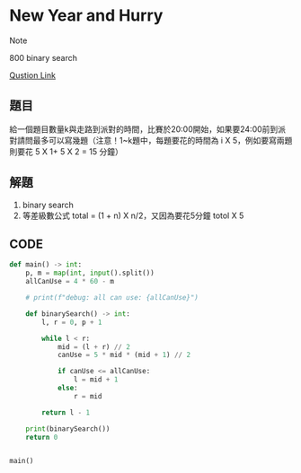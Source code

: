 # New Year and Hurry

>[!note]
> 800
> binary search

[Qustion Link](https://codeforces.com/problemset/problem/750/A)

## 題目

給一個題目數量k與走路到派對的時間，比賽於20:00開始，如果要24:00前到派對請問最多可以寫幾題（注意！1~k題中，每題要花的時間為 i X 5，例如要寫兩題則要花 5 X 1+ 5 X 2 = 15 分鐘）

## 解題

1. binary search
2. 等差級數公式 total = (1 + n) X n/2，又因為要花5分鐘 totol X 5

## CODE

```py
def main() -> int:
    p, m = map(int, input().split())
    allCanUse = 4 * 60 - m

    # print(f"debug: all can use: {allCanUse}")

    def binarySearch() -> int:
        l, r = 0, p + 1

        while l < r:
            mid = (l + r) // 2
            canUse = 5 * mid * (mid + 1) // 2

            if canUse <= allCanUse:
                l = mid + 1
            else:
                r = mid

        return l - 1

    print(binarySearch())
    return 0


main()

```
